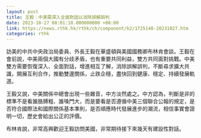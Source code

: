 ```yaml
---
layout: post
title: 王毅：中美需深入全面對話以消除誤解誤判
date: 2023-10-27 08:01:18.000000000 +08:00
link: https://news.rthk.hk/rthk/ch/component/k2/1725148-20231027.htm
categories: rthk
---
```


訪美的中共中央政治局委員、外長王毅在華盛頓與美國國務卿布林肯會談。王毅在會前說，中美兩個大國有分歧矛盾，也有重要共同利益，雙方共同面對挑戰。中美雙方需要恢復深入、全面對話，增進相互了解，消除誤解誤判，不斷尋求擴大共識，開展互利合作，推動雙邊關係，止跌企穩，盡快回到健康、穩定、持續發展軌道。

王毅又說，中美關係中總會出現一些雜音，中方淡然處之。中方認為，判斷是非的標準不是看誰胳膊粗、誰嗓門大，而是要看是否遵循中美三個聯合公報的規定，是否符合國際法和國際關係基本準則，是否順應時代發展進步的潮流，相信事實會證明一切，歷史會給出公正的評價。

布林肯說，非常高興歡迎王毅訪問美國，非常期待接下來幾天有建設性對話。
